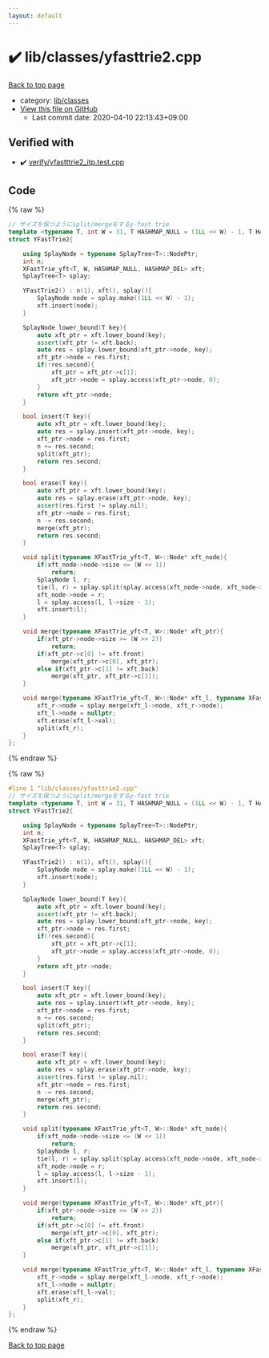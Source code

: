 ```yaml
---
layout: default
---
```


<!-- mathjax config similar to math.stackexchange -->
<script type="text/javascript" async
  src="https://cdnjs.cloudflare.com/ajax/libs/mathjax/2.7.5/MathJax.js?config=TeX-MML-AM_CHTML">
</script>
<script type="text/x-mathjax-config">
  MathJax.Hub.Config({
    TeX: { equationNumbers: { autoNumber: "AMS" }},
    tex2jax: {
      inlineMath: [ ['$','$'] ],
      processEscapes: true
    },
    "HTML-CSS": { matchFontHeight: false },
    displayAlign: "left",
    displayIndent: "2em"
  });
</script>

<script type="text/javascript" src="https://cdnjs.cloudflare.com/ajax/libs/jquery/3.4.1/jquery.min.js"></script>
<script src="https://cdn.jsdelivr.net/npm/jquery-balloon-js@1.1.2/jquery.balloon.min.js" integrity="sha256-ZEYs9VrgAeNuPvs15E39OsyOJaIkXEEt10fzxJ20+2I=" crossorigin="anonymous"></script>
<script type="text/javascript" src="../../../assets/js/copy-button.js"></script>
<link rel="stylesheet" href="../../../assets/css/copy-button.css" />


# :heavy_check_mark: lib/classes/yfasttrie2.cpp

<a href="../../../index.html">Back to top page</a>

* category: <a href="../../../index.html#1a2816715ae26fbd9c4a8d3f916105a3">lib/classes</a>
* <a href="{{ site.github.repository_url }}/blob/master/lib/classes/yfasttrie2.cpp">View this file on GitHub</a>
    - Last commit date: 2020-04-10 22:13:43+09:00




## Verified with

* :heavy_check_mark: <a href="../../../verify/verify/yfastttrie2_itp.test.cpp.html">verify/yfastttrie2_itp.test.cpp</a>


## Code

<a id="unbundled"></a>
{% raw %}
```cpp
// サイズを保つようにsplit/mergeをするy-fast trie
template <typename T, int W = 31, T HASHMAP_NULL = (1LL << W) - 1, T HASHMAP_DEL = (1LL << W) - 2>
struct YFastTrie2{

    using SplayNode = typename SplayTree<T>::NodePtr;
    int n;
    XFastTrie_yft<T, W, HASHMAP_NULL, HASHMAP_DEL> xft;
    SplayTree<T> splay;

    YFastTrie2() : n(1), xft(), splay(){
        SplayNode node = splay.make((1LL << W) - 1);
        xft.insert(node);
    }

    SplayNode lower_bound(T key){
        auto xft_ptr = xft.lower_bound(key);
        assert(xft_ptr != xft.back);
        auto res = splay.lower_bound(xft_ptr->node, key);
        xft_ptr->node = res.first;
        if(!res.second){
            xft_ptr = xft_ptr->c[1];
            xft_ptr->node = splay.access(xft_ptr->node, 0);
        }
        return xft_ptr->node;
    }

    bool insert(T key){
        auto xft_ptr = xft.lower_bound(key);
        auto res = splay.insert(xft_ptr->node, key);
        xft_ptr->node = res.first;
        n += res.second;
        split(xft_ptr);
        return res.second;
    }

    bool erase(T key){
        auto xft_ptr = xft.lower_bound(key);
        auto res = splay.erase(xft_ptr->node, key);
        assert(res.first != splay.nil);
        xft_ptr->node = res.first;
        n -= res.second;
        merge(xft_ptr);
        return res.second;
    }

    void split(typename XFastTrie_yft<T, W>::Node* xft_node){
        if(xft_node->node->size <= (W << 1))
            return;
        SplayNode l, r;
        tie(l, r) = splay.split(splay.access(xft_node->node, xft_node->node->size >> 1));
        xft_node->node = r;
        l = splay.access(l, l->size - 1);
        xft.insert(l);
    }

    void merge(typename XFastTrie_yft<T, W>::Node* xft_ptr){
        if(xft_ptr->node->size >= (W >> 2))
            return;
        if(xft_ptr->c[0] != xft.front)
            merge(xft_ptr->c[0], xft_ptr);
        else if(xft_ptr->c[1] != xft.back)
            merge(xft_ptr, xft_ptr->c[1]);
    }

    void merge(typename XFastTrie_yft<T, W>::Node* xft_l, typename XFastTrie_yft<T, W>::Node* xft_r){
        xft_r->node = splay.merge(xft_l->node, xft_r->node);
        xft_l->node = nullptr;
        xft.erase(xft_l->val);
        split(xft_r);
    }
};

```
{% endraw %}

<a id="bundled"></a>
{% raw %}
```cpp
#line 1 "lib/classes/yfasttrie2.cpp"
// サイズを保つようにsplit/mergeをするy-fast trie
template <typename T, int W = 31, T HASHMAP_NULL = (1LL << W) - 1, T HASHMAP_DEL = (1LL << W) - 2>
struct YFastTrie2{

    using SplayNode = typename SplayTree<T>::NodePtr;
    int n;
    XFastTrie_yft<T, W, HASHMAP_NULL, HASHMAP_DEL> xft;
    SplayTree<T> splay;

    YFastTrie2() : n(1), xft(), splay(){
        SplayNode node = splay.make((1LL << W) - 1);
        xft.insert(node);
    }

    SplayNode lower_bound(T key){
        auto xft_ptr = xft.lower_bound(key);
        assert(xft_ptr != xft.back);
        auto res = splay.lower_bound(xft_ptr->node, key);
        xft_ptr->node = res.first;
        if(!res.second){
            xft_ptr = xft_ptr->c[1];
            xft_ptr->node = splay.access(xft_ptr->node, 0);
        }
        return xft_ptr->node;
    }

    bool insert(T key){
        auto xft_ptr = xft.lower_bound(key);
        auto res = splay.insert(xft_ptr->node, key);
        xft_ptr->node = res.first;
        n += res.second;
        split(xft_ptr);
        return res.second;
    }

    bool erase(T key){
        auto xft_ptr = xft.lower_bound(key);
        auto res = splay.erase(xft_ptr->node, key);
        assert(res.first != splay.nil);
        xft_ptr->node = res.first;
        n -= res.second;
        merge(xft_ptr);
        return res.second;
    }

    void split(typename XFastTrie_yft<T, W>::Node* xft_node){
        if(xft_node->node->size <= (W << 1))
            return;
        SplayNode l, r;
        tie(l, r) = splay.split(splay.access(xft_node->node, xft_node->node->size >> 1));
        xft_node->node = r;
        l = splay.access(l, l->size - 1);
        xft.insert(l);
    }

    void merge(typename XFastTrie_yft<T, W>::Node* xft_ptr){
        if(xft_ptr->node->size >= (W >> 2))
            return;
        if(xft_ptr->c[0] != xft.front)
            merge(xft_ptr->c[0], xft_ptr);
        else if(xft_ptr->c[1] != xft.back)
            merge(xft_ptr, xft_ptr->c[1]);
    }

    void merge(typename XFastTrie_yft<T, W>::Node* xft_l, typename XFastTrie_yft<T, W>::Node* xft_r){
        xft_r->node = splay.merge(xft_l->node, xft_r->node);
        xft_l->node = nullptr;
        xft.erase(xft_l->val);
        split(xft_r);
    }
};

```
{% endraw %}

<a href="../../../index.html">Back to top page</a>

